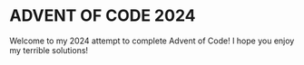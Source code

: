 # ADVENT OF CODE 2024

Welcome to my 2024 attempt to complete Advent of Code!
I hope you enjoy my terrible solutions!


